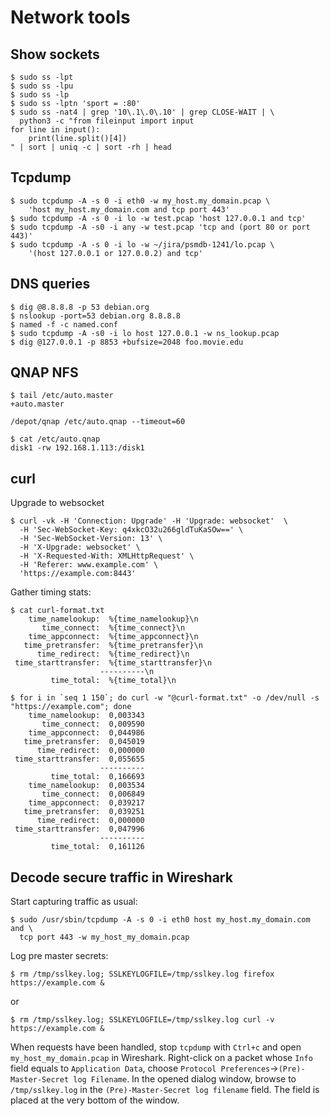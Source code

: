 # Network tools

## Show sockets
```shell
$ sudo ss -lpt
$ sudo ss -lpu
$ sudo ss -lp
$ sudo ss -lptn 'sport = :80'
$ sudo ss -nat4 | grep '10\.1\.0\.10' | grep CLOSE-WAIT | \
  python3 -c "from fileinput import input
for line in input():
    print(line.split()[4])
" | sort | uniq -c | sort -rh | head
```

## Tcpdump
```shell
$ sudo tcpdump -A -s 0 -i eth0 -w my_host.my_domain.pcap \
    'host my_host.my_domain.com and tcp port 443'
$ sudo tcpdump -A -s 0 -i lo -w test.pcap 'host 127.0.0.1 and tcp'
$ sudo tcpdump -A -s0 -i any -w test.pcap 'tcp and (port 80 or port 443)'
$ sudo tcpdump -A -s 0 -i lo -w ~/jira/psmdb-1241/lo.pcap \
    '(host 127.0.0.1 or 127.0.0.2) and tcp'
```

## DNS queries
```shell
$ dig @8.8.8.8 -p 53 debian.org
$ nslookup -port=53 debian.org 8.8.8.8
$ named -f -c named.conf
$ sudo tcpdump -A -s0 -i lo host 127.0.0.1 -w ns_lookup.pcap
$ dig @127.0.0.1 -p 8853 +bufsize=2048 foo.movie.edu
```

## QNAP NFS
```shell
$ tail /etc/auto.master
+auto.master

/depot/qnap /etc/auto.qnap --timeout=60

$ cat /etc/auto.qnap
disk1 -rw 192.168.1.113:/disk1
```

## curl
Upgrade to websocket
```shell
$ curl -vk -H 'Connection: Upgrade' -H 'Upgrade: websocket'  \
  -H 'Sec-WebSocket-Key: q4xkcO32u266gldTuKaSOw==' \
  -H 'Sec-WebSocket-Version: 13' \
  -H 'X-Upgrade: websocket' \
  -H 'X-Requested-With: XMLHttpRequest' \
  -H 'Referer: www.example.com' \
  'https://example.com:8443'
```

Gather timing stats:
```shell
$ cat curl-format.txt
    time_namelookup:  %{time_namelookup}\n
       time_connect:  %{time_connect}\n
    time_appconnect:  %{time_appconnect}\n
   time_pretransfer:  %{time_pretransfer}\n
      time_redirect:  %{time_redirect}\n
 time_starttransfer:  %{time_starttransfer}\n
                    ----------\n
         time_total:  %{time_total}\n

$ for i in `seq 1 150`; do curl -w "@curl-format.txt" -o /dev/null -s "https://example.com"; done
    time_namelookup:  0,003343
       time_connect:  0,009590
    time_appconnect:  0,044986
   time_pretransfer:  0,045019
      time_redirect:  0,000000
 time_starttransfer:  0,055655
                    ----------
         time_total:  0,166693
    time_namelookup:  0,003534
       time_connect:  0,006849
    time_appconnect:  0,039217
   time_pretransfer:  0,039251
      time_redirect:  0,000000
 time_starttransfer:  0,047996
                    ----------
         time_total:  0,161126
```


## Decode secure traffic in Wireshark
Start capturing traffic as usual:
```shell
$ sudo /usr/sbin/tcpdump -A -s 0 -i eth0 host my_host.my_domain.com and \
  tcp port 443 -w my_host_my_domain.pcap
```

Log pre master secrets:
```shell
$ rm /tmp/sslkey.log; SSLKEYLOGFILE=/tmp/sslkey.log firefox https://example.com &
```
or
```shell
$ rm /tmp/sslkey.log; SSLKEYLOGFILE=/tmp/sslkey.log curl -v https://example.com &
```

When requests have been handled, stop `tcpdump` with `Ctrl+c` and
open `my_host_my_domain.pcap` in Wireshark.
Right-click on a packet whose `Info` field equals to `Application Data`,
choose `Protocol Preferences`->`(Pre)-Master-Secret log Filename`.
In the opened dialog window, browse to `/tmp/sslkey.log` in the
`(Pre)-Master-Secret log filename` field. The field is placed at the very
bottom of the window.
